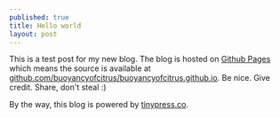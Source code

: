 ```yaml
---
published: true
title: Hello world
layout: post
---
```

This is a test post for my new blog. The blog is hosted on [Github Pages](http://pages.github.com/) which means the source is available at [github.com/buoyancyofcitrus/buoyancyofcitrus.github.io](http://github.com/buoyancyofcitrus/buoyancyofcitrus.github.io). Be nice. Give credit. Share, don't steal :)

By the way, this blog is powered by [tinypress.co](https://tinypress.co).
